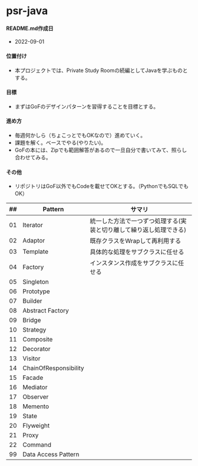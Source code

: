 # psr-java
#### README.md作成日
- 2022-09-01

#### 位置付け
- 本プロジェクトでは、Private Study Roomの続編としてJavaを学ぶものとする。

#### 目標
- まずはGoFのデザインパターンを習得することを目標とする。

#### 進め方
- 毎週何かしら（ちょこっとでもOKなので）進めていく。
- 課題を解く。ベースでやる(やりたい)。
- GoFの本には、Zipでも範囲解答があるので一旦自分で書いてみて、照らし合わせてみる。

#### その他
- リポジトリはGoF以外でもCodeを載せてOKとする。（PythonでもSQLでもOK）


| ## |  Pattern   | サマリ |
|----|--------------|-|
| 01 | Iterator     |統一した方法で一つずつ処理する(実装と切り離して繰り返し処理できる)|
| 02 | Adaptor      |既存クラスをWrapして再利用する|
| 03 | Template     |具体的な処理をサブクラスに任せる|
| 04 | Factory      |インスタンス作成をサブクラスに任せる|
| 05 | Singleton    ||
| 06 | Prototype    ||
| 07 | Builder      ||
| 08 | Abstract Factory  ||
| 09 | Bridge       ||
| 10 | Strategy     ||
| 11 | Composite    ||
| 12 | Decorator    ||
| 13 | Visitor      ||
| 14 | ChainOfResponsibility ||
| 15 | Facade       ||
| 16 | Mediator     ||
| 17 | Observer     ||
| 18 | Memento      ||
| 19 | State        ||
| 20 | Flyweight    ||
| 21 | Proxy        ||
| 22 | Command      ||
| 99 | Data Access Pattern ||